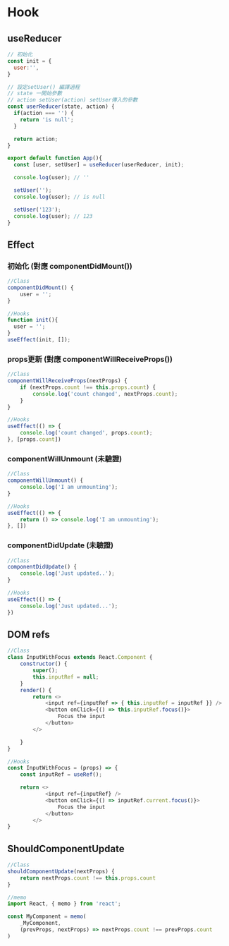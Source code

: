 Hook
===

useReducer
---

```javascript
// 初始化
const init = {
  user:'',
}

// 設定setUser() 編譯過程
// state 一開始參數
// action setUser(action) setUser傳入的參數
const userReducer(state, action) {
  if(action === '') {
    return 'is null';  
  }

  return action;
}

export default function App(){
  const [user, setUser] = useReducer(userReducer, init);

  console.log(user); // ''

  setUser('');
  console.log(user); // is null

  setUser('123');
  console.log(user); // 123
}
```

Effect
---

### 初始化 (對應 componentDidMount())

```javascript
//Class
componentDidMount() {
    user = '';
}

//Hooks
function init(){
  user = '';
}
useEffect(init, []);
```

### props更新 (對應 componentWillReceiveProps())

```javascript
//Class
componentWillReceiveProps(nextProps) {
    if (nextProps.count !== this.props.count) {
        console.log('count changed', nextProps.count);
    }
}

//Hooks
useEffect(() => {
    console.log('count changed', props.count);
}, [props.count])
```

### componentWillUnmount __(未驗證)__
```javascript
//Class
componentWillUnmount() {
    console.log('I am unmounting');
}

//Hooks
useEffect(() => {
    return () => console.log('I am unmounting');
}, [])
```

### componentDidUpdate __(未驗證)__

```javascript
//Class
componentDidUpdate() {
    console.log('Just updated..');
}

//Hooks
useEffect(() => {
    console.log('Just updated...');
})
```

DOM refs
---
```javascript
//Class
class InputWithFocus extends React.Component {
    constructor() {
        super();
        this.inputRef = null;
    }
    render() {
        return <>
            <input ref={inputRef => { this.inputRef = inputRef }} />
            <button onClick={() => this.inputRef.focus()}>
                Focus the input
            </button>
        </>

    }
}
```
```javascript
//Hooks
const InputWithFocus = (props) => {
    const inputRef = useRef();

    return <>
            <input ref={inputRef} />
            <button onClick={() => inputRef.current.focus()}>
                Focus the input
            </button>
        </>
}
```

ShouldComponentUpdate
---
```javascript
//Class
shouldComponentUpdate(nextProps) {
    return nextProps.count !== this.props.count
}

//memo
import React, { memo } from 'react';

const MyComponent = memo(
    _MyComponent, 
    (prevProps, nextProps) => nextProps.count !== prevProps.count
)
```